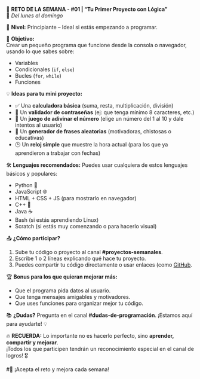 🎯 **RETO DE LA SEMANA - #01 | “Tu Primer Proyecto con Lógica”**  
📅 *Del lunes al domingo*

👶 **Nivel:** Principiante – Ideal si estás empezando a programar.

🧠 **Objetivo:**  
Crear un pequeño programa que funcione desde la consola o navegador, usando lo que sabes sobre:
- Variables
- Condicionales (`if`, `else`)
- Bucles (`for`, `while`)
- Funciones

💡 **Ideas para tu mini proyecto:**
- ✅ Una **calculadora básica** (suma, resta, multiplicación, división)
- 🔐 Un **validador de contraseñas** (ej: que tenga mínimo 8 caracteres, etc.)
- 🎲 Un **juego de adivinar el número** (elige un número del 1 al 10 y dale intentos al usuario)
- 🎉 Un **generador de frases aleatorias** (motivadoras, chistosas o educativas)
- 🕒 Un **reloj simple** que muestre la hora actual (para los que ya aprendieron a trabajar con fechas)

🛠️ **Lenguajes recomendados:**
Puedes usar cualquiera de estos lenguajes básicos y populares:
- Python 🐍
- JavaScript 🌐
- HTML + CSS + JS (para mostrarlo en navegador)
- C++ 🧠
- Java ☕
- Bash (si estás aprendiendo Linux)
- Scratch (si estás muy comenzando o para hacerlo visual)

📤 **¿Cómo participar?**
1. Sube tu código o proyecto al canal **#proyectos-semanales**.
2. Escribe 1 o 2 líneas explicando qué hace tu proyecto.
3. Puedes compartir tu código directamente o usar enlaces (como [GitHub](https://github.com/marcozxdev/Retos-semanales).

🏆 **Bonus para los que quieran mejorar más:**
- Que el programa pida datos al usuario.
- Que tenga mensajes amigables y motivadores.
- Que uses funciones para organizar mejor tu código.

📚 **¿Dudas?**
Pregunta en el canal **#dudas-de-programación**. ¡Estamos aquí para ayudarte! 💡

🔥 **RECUERDA:** Lo importante no es hacerlo perfecto, sino **aprender, compartir y mejorar**.  
¡Todos los que participen tendrán un reconocimiento especial en el canal de logros! 🎖️

#💬 ¡Acepta el reto y mejora cada semana!
